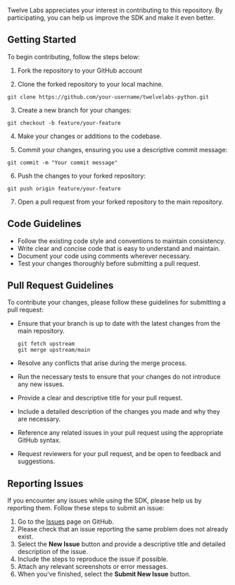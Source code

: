 
Twelve Labs appreciates your interest in contributing to this repository. By participating, you can help us improve the SDK and make it even better.

## Getting Started

To begin contributing, follow the steps below:

1. Fork the repository to your GitHub account

2. Clone the forked repository to your local machine.

```shell
git clone https://github.com/your-username/twelvelabs-python.git
```

3. Create a new branch for your changes:

```shell
git checkout -b feature/your-feature
```

4. Make your changes or additions to the codebase.

5. Commit your changes, ensuring you use a descriptive commit message:

```shell
git commit -m "Your commit message"
```

6. Push the changes to your forked repository:

```shell
git push origin feature/your-feature
```

7. Open a pull request from your forked repository to the main repository.

## Code Guidelines

- Follow the existing code style and conventions to maintain consistency.
- Write clear and concise code that is easy to understand and maintain.
- Document your code using comments wherever necessary.
- Test your changes thoroughly before submitting a pull request.

## Pull Request Guidelines

To contribute your changes, please follow these guidelines for submitting a pull request:

- Ensure that your branch is up to date with the latest changes from the main repository.

	```shell
	git fetch upstream
	git merge upstream/main
	```

- Resolve any conflicts that arise during the merge process.
- Run the necessary tests to ensure that your changes do not introduce any new issues.
- Provide a clear and descriptive title for your pull request.
- Include a detailed description of the changes you made and why they are necessary.
- Reference any related issues in your pull request using the appropriate GitHub syntax.
- Request reviewers for your pull request, and be open to feedback and suggestions.

## Reporting Issues

If you encounter any issues while using the SDK, please help us by reporting them. Follow these steps to submit an issue:

1. Go to the [Issues](https://github.com/twelvelabs-io/twelvelabs-python/issues) page on GitHub.
2. Please check that an issue reporting the same problem does not already exist.
3. Select the **New Issue** button and provide a descriptive title and detailed description of the issue.
4. Include the steps to reproduce the issue if possible.
5. Attach any relevant screenshots or error messages.
6. When you've finished, select the **Submit New Issue** button.